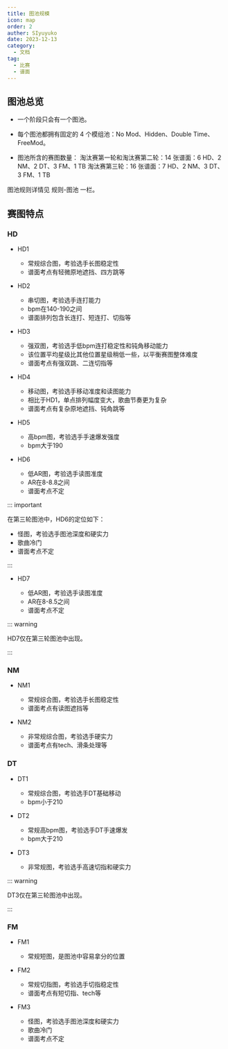 ```yaml
---
title: 图池规模
icon: map
order: 2
auther: SIyuyuko
date: 2023-12-13
category:
  - 文档
tag:
  - 比赛
  - 谱面
---
```


## 图池总览

- 一个阶段只会有一个图池。

- 每个图池都拥有固定的 4 个模组池：No Mod、Hidden、Double Time、FreeMod。

- 图池所含的赛图数量：
淘汰赛第一轮和淘汰赛第二轮：14 张谱面：6 HD、2 NM、2 DT、3 FM、1 TB
淘汰赛第三轮：16 张谱面：7 HD、2 NM、3 DT、3 FM、1 TB

图池规则详情见 规则-图池 一栏。

<!-- more -->

<!-- Hidden 和 Double Time 模组池将强制所有选手开启对应的模组。

在 Double Time 模组池内，选手可以同时开启 Hidden。

强制在所有对局中使用 No Fail 模组。

FreeMod 模组池将允许按照规则，“自由”选择并使用模组。
可供选择的模组搭配有：Hidden、Hard Rock、Hidden + Hard Rock。

当选择 FreeMod 模组池时，必须有 1 名玩家仅使用 Hidden 模组，至少 3 名玩家使用以上的模组搭配。剩下的那名玩家则可自由选择是否开启模组。

决胜图 (TB) 将按照 FreeMod 规则进行，但没有以上那些模组池内的强制要求。 -->

## 赛图特点

### HD

- HD1

  - 常规综合图，考验选手长图稳定性
  - 谱面考点有轻微原地遮挡、四方跳等

<VidStack src="youtube/u5RS-Jrj9ac" poster="https://files.catbox.moe/ws4nfj.jpg" />

- HD2

  - 串切图，考验选手连打能力
  - bpm在140-190之间
  - 谱面排列包含长连打、短连打、切指等

<VidStack src="youtube/5SpWEn2hQ2E" poster="https://files.catbox.moe/43yd5l.jpg" />

- HD3

  - 强双图，考验选手低bpm连打稳定性和钝角移动能力
  - 该位置平均星级比其他位置星级稍低一些，以平衡赛图整体难度
  - 谱面考点有强双跳、二连切指等

<VidStack src="youtube/WDq19Y-PQcE" poster="https://files.catbox.moe/l6tgka.jpg" />

- HD4
  
  - 移动图，考验选手移动准度和读图能力
  - 相比于HD1，单点排列幅度变大，歌曲节奏更为复杂
  - 谱面考点有复杂原地遮挡、钝角跳等

<VidStack src="youtube/WihirLd0yQQ" poster="https://files.catbox.moe/b905bs.png" />

- HD5

  - 高bpm图，考验选手手速爆发强度
  - bpm大于190

<VidStack src="youtube/UWCDA0MmPw8" poster="https://files.catbox.moe/4af1oj.jpg" />

- HD6

  - 低AR图，考验选手读图准度
  - AR在8-8.8之间
  - 谱面考点不定

<VidStack src="youtube/2jgD3l6xGIM" poster="https://files.catbox.moe/2g5sl1.jpg" />

::: important

在第三轮图池中，HD6的定位如下：

- 怪图，考验选手图池深度和硬实力
- 歌曲冷门
- 谱面考点不定

:::

- HD7

  - 低AR图，考验选手读图准度
  - AR在8-8.5之间
  - 谱面考点不定

<VidStack src="youtube/rUOoE2dA3rA" poster="https://files.catbox.moe/233588.jpg" />
::: warning

HD7仅在第三轮图池中出现。

:::

### NM

- NM1
  
  - 常规综合图，考验选手长图稳定性
  - 谱面考点有读图遮挡等

<VidStack src="youtube/yaAtw3ryB3Q" poster="https://files.catbox.moe/z98p6t.jpg" />

- NM2

  - 非常规综合图，考验选手硬实力
  - 谱面考点有tech、滑条处理等

<VidStack src="youtube/sIxU8-czBs4" poster="https://files.catbox.moe/w1b624.jpg"/>

### DT

- DT1

  - 常规综合图，考验选手DT基础移动
  - bpm小于210

<VidStack src="youtube/6UK-me6vKHg" poster="https://files.catbox.moe/3ss2eo.jpg"/>

- DT2

  - 常规高bpm图，考验选手DT手速爆发
  - bpm大于210

<VidStack src="youtube/StXCrElUHCk" poster="https://files.catbox.moe/d76k2o.jpg" />

- DT3

  - 非常规图，考验选手高速切指和硬实力

<VidStack src="youtube/UWCDA0MmPw8" poster="https://files.catbox.moe/u6dmkv.jpg" />

::: warning

DT3仅在第三轮图池中出现。

:::

### FM

- FM1

  - 常规短图，是图池中容易拿分的位置

<VidStack src="youtube/UWCDA0MmPw8" poster="https://files.catbox.moe/frez3h.jpg" />

- FM2

  - 常规切指图，考验选手切指稳定性
  - 谱面考点有短切指、tech等

<VidStack src="youtube/UWCDA0MmPw8" poster="https://files.catbox.moe/lk278d.png" />

- FM3

  - 怪图，考验选手图池深度和硬实力
  - 歌曲冷门
  - 谱面考点不定

<VidStack src="youtube/UWCDA0MmPw8" poster="https://files.catbox.moe/p64eoi.jpg" />
